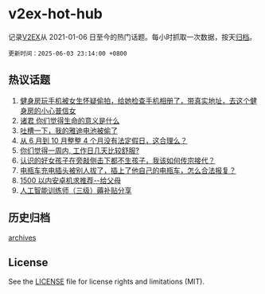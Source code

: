 # v2ex-hot-hub

 记录[V2EX](https://www.v2ex.com/)从 2021-01-06 日至今的热门话题。每小时抓取一次数据，按天[归档](archives)。

`更新时间：2025-06-03 23:14:00 +0800`

## 热议话题

1. [健身房玩手机被女生怀疑偷拍，给她检查手机相册了，带真实地址，去这个健身房的小心普信女](https://www.v2ex.com/t/1135915)
1. [诸君 你们觉得生命的意义是什么](https://www.v2ex.com/t/1135968)
1. [吐槽一下，我的雅迪电池被偷了](https://www.v2ex.com/t/1135924)
1. [从 6 月到 10 月整整 4 个月没有法定假日，这合理么？](https://www.v2ex.com/t/1135952)
1. [你们觉得一周内, 工作日几天比较舒服?](https://www.v2ex.com/t/1135909)
1. [认识的好女孩子在旁敲侧击下都不生孩子，我该如何传宗接代？](https://www.v2ex.com/t/1135972)
1. [电瓶车充电插头被别人拔了，插上了他自己的电瓶车，怎么合法报复？](https://www.v2ex.com/t/1135999)
1. [1500 以内安卓机求推荐--给父母](https://www.v2ex.com/t/1136006)
1. [人工智能训练师（三级）薅补贴分享](https://www.v2ex.com/t/1136015)

## 历史归档

[archives](archives)

## License

See the [LICENSE](LICENSE) file for license rights and limitations (MIT).
